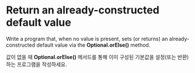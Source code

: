 # Return an already-constructed default value

Write a program that, when no value is present, sets (or returns) an already-constructed default value via the **Optional.orElse()** method.

값이 없을 때 **Optional.orElse()** 메서드를 통해 이미 구성된 기본값을 설정(또는 반환)하는 프로그램을 작성하세요.
